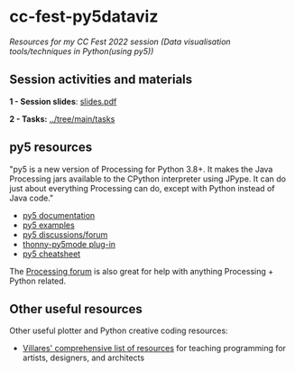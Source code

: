 # cc-fest-py5dataviz

*Resources for my CC Fest 2022 session (Data visualisation tools/techniques in Python(using py5))*

## Session activities and materials

**1 - Session slides**: [slides.pdf](https://raw.githubusercontent.com/tabreturn/cc-fest-plotter/main/slides.pdf)

**2 - Tasks:** [../tree/main/tasks](../tree/main/tasks)

## py5 resources

"py5 is a new version of Processing for Python 3.8+. It makes the Java Processing jars available to the CPython interpreter using JPype. It can do just about everything Processing can do, except with Python instead of Java code."

* [py5 documentation](http://py5.ixora.io/)
* [py5 examples](https://github.com/hx2A/py5examples)
* [py5 discussions/forum](https://github.com/hx2A/py5generator/discussions)
* [thonny-py5mode plug-in](https://github.com/tabreturn/thonny-py5mode)
* [py5 cheatsheet](https://raw.githubusercontent.com/tabreturn/processing.py-cheat-sheet/master/py5/py5_cc.pdf)

The [Processing forum](https://discourse.processing.org/c/processing-py/9) is also great for help with anything Processing + Python related.



## Other useful resources

Other useful plotter and Python creative coding resources:

* [Villares' comprehensive list of resources](https://github.com/villares/Resources-for-teaching-programming#user-content-processing--python-tools-table) for teaching programming for artists, designers, and architects
